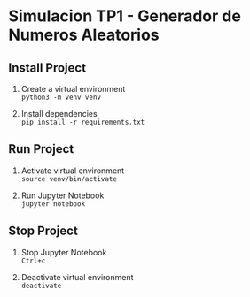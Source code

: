 # Simulacion TP1 - Generador de Numeros Aleatorios

## Install Project
1. Create a virtual environment  
`python3 -m venv venv`

2. Install dependencies  
`pip install -r requirements.txt`

## Run Project
1. Activate virtual environment  
`source venv/bin/activate`

2. Run Jupyter Notebook  
`jupyter notebook`

## Stop Project
1. Stop Jupyter Notebook  
`Ctrl+c`

2. Deactivate virtual environment  
`deactivate`
